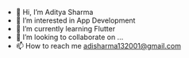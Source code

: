 - 👋 Hi, I’m Aditya Sharma
- 👀 I’m interested in App Development
- 🌱 I’m currently learning Flutter
- 💞️ I’m looking to collaborate on ...
- 📫 How to reach me adisharma132001@gmail.com

<!---
adisharma132001/adisharma132001 is a ✨ special ✨ repository because its `README.md` (this file) appears on your GitHub profile.
You can click the Preview link to take a look at your changes.
--->
